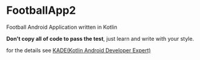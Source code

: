 # FootballApp2
Football Android Application written in Kotlin

**Don't copy all of code to pass the test**, just learn and write with your style.

for the details see
[KADE(Kotlin Android Developer Expert)](https://www.dicoding.com/academies/55?course_ref=b9f73bc76387f01725c57996)
